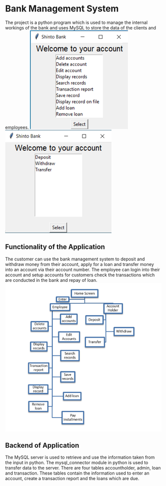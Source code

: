 # Bank Management System
The project is a python program which is used to manage the internal workings of the bank and uses MySQL to store the data of the clients and employees.
![Admin](images/Admin.png)![Account_Holder](images/Account.png)
## Functionality of the Application
The customer can use the bank management system to deposit and withdraw money from their account, apply for a loan and transfer money into an account via their account number. The employee can login into their account and setup accounts for customers check the transactions which are conducted in the bank and repay of loan.
![Basic Functionality](images/Flow_chart.png)
## Backend of Application
The MySQL server is used to retrieve and use the information taken from the input in python. The mysql_connector module in python is used to transfer data to the server. There are four tables accountholder, admin, loan and transaction. These tables contain the information used to enter an account, create a transaction report and the loans which are due.


